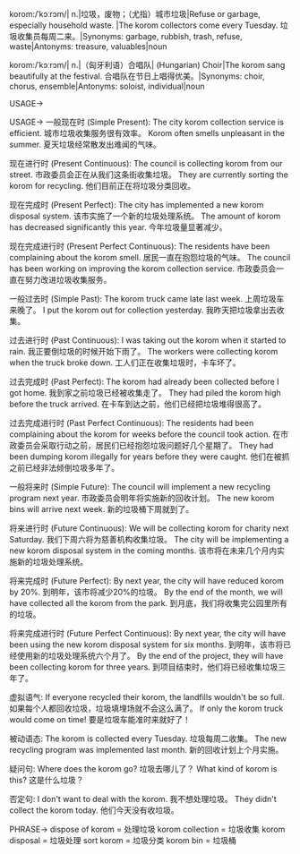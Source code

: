 korom:/ˈkɔːrɔm/| n.|垃圾，废物；（尤指）城市垃圾|Refuse or garbage, especially household waste. |The korom collectors come every Tuesday. 垃圾收集员每周二来。|Synonyms: garbage, rubbish, trash, refuse, waste|Antonyms: treasure, valuables|noun

korom:/ˈkɔːrɔm/| n.|（匈牙利语）合唱队| (Hungarian) Choir|The korom sang beautifully at the festival.  合唱队在节日上唱得优美。|Synonyms: choir, chorus, ensemble|Antonyms: soloist, individual|noun


USAGE->

USAGE->
一般现在时 (Simple Present):
The city korom collection service is efficient. 城市垃圾收集服务很有效率。
Korom often smells unpleasant in the summer. 夏天垃圾经常散发出难闻的气味。


现在进行时 (Present Continuous):
The council is collecting korom from our street. 市政委员会正在从我们这条街收集垃圾。
They are currently sorting the korom for recycling. 他们目前正在将垃圾分类回收。


现在完成时 (Present Perfect):
The city has implemented a new korom disposal system. 该市实施了一个新的垃圾处理系统。
The amount of korom has decreased significantly this year. 今年垃圾量显著减少。


现在完成进行时 (Present Perfect Continuous):
The residents have been complaining about the korom smell. 居民一直在抱怨垃圾的气味。
The council has been working on improving the korom collection service. 市政委员会一直在努力改进垃圾收集服务。


一般过去时 (Simple Past):
The korom truck came late last week. 上周垃圾车来晚了。
I put the korom out for collection yesterday. 我昨天把垃圾拿出去收集。


过去进行时 (Past Continuous):
I was taking out the korom when it started to rain. 我正要倒垃圾的时候开始下雨了。
The workers were collecting korom when the truck broke down. 工人们正在收集垃圾时，卡车坏了。


过去完成时 (Past Perfect):
The korom had already been collected before I got home. 我到家之前垃圾已经被收集走了。
They had piled the korom high before the truck arrived. 在卡车到达之前，他们已经把垃圾堆得很高了。


过去完成进行时 (Past Perfect Continuous):
The residents had been complaining about the korom for weeks before the council took action. 在市政委员会采取行动之前，居民们已经抱怨垃圾问题好几个星期了。
They had been dumping korom illegally for years before they were caught. 他们在被抓之前已经非法倾倒垃圾多年了。


一般将来时 (Simple Future):
The council will implement a new recycling program next year. 市政委员会明年将实施新的回收计划。
The new korom bins will arrive next week. 新的垃圾桶下周就到了。


将来进行时 (Future Continuous):
We will be collecting korom for charity next Saturday. 我们下周六将为慈善机构收集垃圾。
The city will be implementing a new korom disposal system in the coming months. 该市将在未来几个月内实施新的垃圾处理系统。


将来完成时 (Future Perfect):
By next year, the city will have reduced korom by 20%. 到明年，该市将减少20%的垃圾。
By the end of the month, we will have collected all the korom from the park. 到月底，我们将收集完公园里所有的垃圾。


将来完成进行时 (Future Perfect Continuous):
By next year, the city will have been using the new korom disposal system for six months. 到明年，该市将已经使用新的垃圾处理系统六个月了。
By the end of the project, they will have been collecting korom for three years. 到项目结束时，他们将已经收集垃圾三年了。


虚拟语气:
If everyone recycled their korom, the landfills wouldn't be so full. 如果每个人都回收垃圾，垃圾填埋场就不会这么满了。
If only the korom truck would come on time! 要是垃圾车能准时来就好了！


被动语态:
The korom is collected every Tuesday. 垃圾每周二收集。
The new recycling program was implemented last month. 新的回收计划上个月实施。


疑问句:
Where does the korom go? 垃圾去哪儿了？
What kind of korom is this? 这是什么垃圾？


否定句:
I don't want to deal with the korom. 我不想处理垃圾。
They didn't collect the korom today. 他们今天没有收垃圾。



PHRASE->
dispose of korom = 处理垃圾
korom collection = 垃圾收集
korom disposal = 垃圾处理
sort korom = 垃圾分类
korom bin = 垃圾桶
